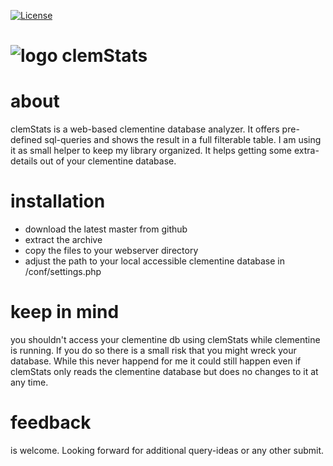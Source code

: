 [![License](https://img.shields.io/badge/license-GPL3-brightgreen.svg)](LICENSE)

![logo](https://raw.githubusercontent.com/yafp/clemStats/master/img/appLogo.png) clemStats
=========

# about
clemStats is a web-based clementine database analyzer. It offers pre-defined sql-queries and shows the result in a full filterable table. I am using it as small helper to keep my library organized. It helps getting some extra-details out of your clementine database.


# installation
- download the latest master from github
- extract the archive
- copy the files to your webserver directory
- adjust the path to your local accessible clementine database in /conf/settings.php


# keep in mind
you shouldn't access your clementine db using clemStats while clementine is running. If you do so there is a small risk that you might wreck your database. While this never happend for me it could still happen even if clemStats only reads the clementine database but does no changes to it at any time.


# feedback
is welcome. Looking forward for additional query-ideas or any other submit.
